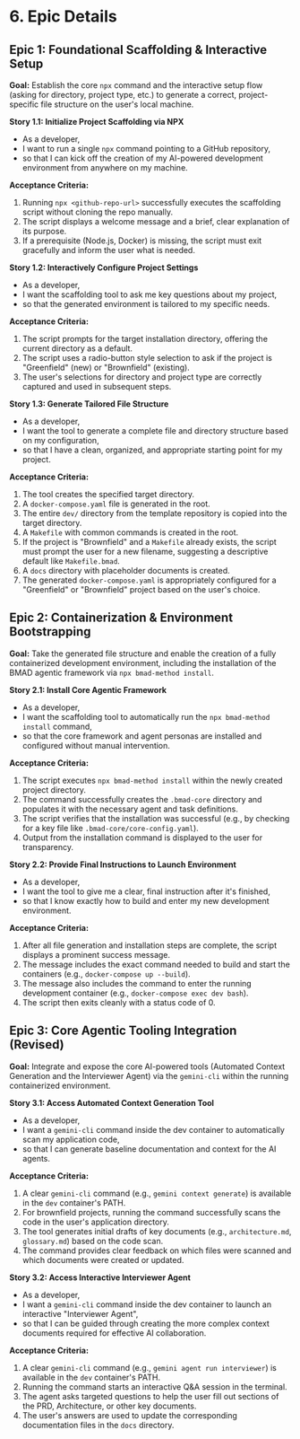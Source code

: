 # 6. Epic Details

## Epic 1: Foundational Scaffolding & Interactive Setup

**Goal:** Establish the core `npx` command and the interactive setup flow (asking for directory, project type, etc.) to generate a correct, project-specific file structure on the user's local machine.

**Story 1.1: Initialize Project Scaffolding via NPX**

*   As a developer,
*   I want to run a single `npx` command pointing to a GitHub repository,
*   so that I can kick off the creation of my AI-powered development environment from anywhere on my machine.

**Acceptance Criteria:**
1.  Running `npx <github-repo-url>` successfully executes the scaffolding script without cloning the repo manually.
2.  The script displays a welcome message and a brief, clear explanation of its purpose.
3.  If a prerequisite (Node.js, Docker) is missing, the script must exit gracefully and inform the user what is needed.

**Story 1.2: Interactively Configure Project Settings**

*   As a developer,
*   I want the scaffolding tool to ask me key questions about my project,
*   so that the generated environment is tailored to my specific needs.

**Acceptance Criteria:**
1.  The script prompts for the target installation directory, offering the current directory as a default.
2.  The script uses a radio-button style selection to ask if the project is "Greenfield" (new) or "Brownfield" (existing).
3.  The user's selections for directory and project type are correctly captured and used in subsequent steps.

**Story 1.3: Generate Tailored File Structure**

*   As a developer,
*   I want the tool to generate a complete file and directory structure based on my configuration,
*   so that I have a clean, organized, and appropriate starting point for my project.

**Acceptance Criteria:**
1.  The tool creates the specified target directory.
2.  A `docker-compose.yaml` file is generated in the root.
3.  The entire `dev/` directory from the template repository is copied into the target directory.
4.  A `Makefile` with common commands is created in the root.
5.  If the project is "Brownfield" and a `Makefile` already exists, the script must prompt the user for a new filename, suggesting a descriptive default like `Makefile.bmad`.
6.  A `docs` directory with placeholder documents is created.
7.  The generated `docker-compose.yaml` is appropriately configured for a "Greenfield" or "Brownfield" project based on the user's choice.

## Epic 2: Containerization & Environment Bootstrapping

**Goal:** Take the generated file structure and enable the creation of a fully containerized development environment, including the installation of the BMAD agentic framework via `npx bmad-method install`.

**Story 2.1: Install Core Agentic Framework**

*   As a developer,
*   I want the scaffolding tool to automatically run the `npx bmad-method install` command,
*   so that the core framework and agent personas are installed and configured without manual intervention.

**Acceptance Criteria:**
1.  The script executes `npx bmad-method install` within the newly created project directory.
2.  The command successfully creates the `.bmad-core` directory and populates it with the necessary agent and task definitions.
3.  The script verifies that the installation was successful (e.g., by checking for a key file like `.bmad-core/core-config.yaml`).
4.  Output from the installation command is displayed to the user for transparency.

**Story 2.2: Provide Final Instructions to Launch Environment**

*   As a developer,
*   I want the tool to give me a clear, final instruction after it's finished,
*   so that I know exactly how to build and enter my new development environment.

**Acceptance Criteria:**
1.  After all file generation and installation steps are complete, the script displays a prominent success message.
2.  The message includes the exact command needed to build and start the containers (e.g., `docker-compose up --build`).
3.  The message also includes the command to enter the running development container (e.g., `docker-compose exec dev bash`).
4.  The script then exits cleanly with a status code of 0.

## Epic 3: Core Agentic Tooling Integration (Revised)

**Goal:** Integrate and expose the core AI-powered tools (Automated Context Generation and the Interviewer Agent) via the `gemini-cli` within the running containerized environment.

**Story 3.1: Access Automated Context Generation Tool**

*   As a developer,
*   I want a `gemini-cli` command inside the dev container to automatically scan my application code,
*   so that I can generate baseline documentation and context for the AI agents.

**Acceptance Criteria:**
1.  A clear `gemini-cli` command (e.g., `gemini context generate`) is available in the `dev` container's PATH.
2.  For brownfield projects, running the command successfully scans the code in the user's application directory.
3.  The tool generates initial drafts of key documents (e.g., `architecture.md`, `glossary.md`) based on the code scan.
4.  The command provides clear feedback on which files were scanned and which documents were created or updated.

**Story 3.2: Access Interactive Interviewer Agent**

*   As a developer,
*   I want a `gemini-cli` command inside the dev container to launch an interactive "Interviewer Agent",
*   so that I can be guided through creating the more complex context documents required for effective AI collaboration.

**Acceptance Criteria:**
1.  A clear `gemini-cli` command (e.g., `gemini agent run interviewer`) is available in the `dev` container's PATH.
2.  Running the command starts an interactive Q&A session in the terminal.
3.  The agent asks targeted questions to help the user fill out sections of the PRD, Architecture, or other key documents.
4.  The user's answers are used to update the corresponding documentation files in the `docs` directory.
